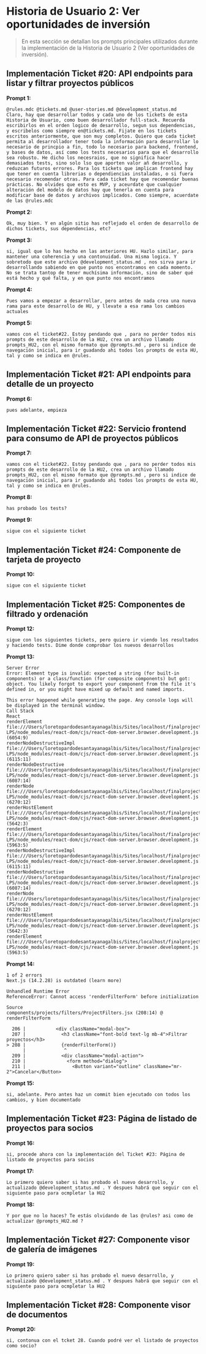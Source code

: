 # Historia de Usuario 2: Ver oportunidades de inversión

> En esta sección se detallan los prompts principales utilizados durante la implementación de la Historia de Usuario 2 (Ver oportunidades de inversión).

## Implementación Ticket #20: API endpoints para listar y filtrar proyectos públicos

**Prompt 1:**
```
@rules.mdc @tickets.md @user-stories.md @development_status.md 
Claro, hay que desarrollar todos y cada uno de los tickets de esta Historia de Usuario, como buen desarrollador full-stack. Recuerda escribirlos en el orden logico de desarrollo, segun sus dependencias, y escribelos como siempre en@tickets.md. Fijate en los tickets escritos anteriormente, que son muy completos. Quiero que cada ticket permita al desarrollador tener toda la información para desarrollar lo necesario de princpio a fin, todo lo necesario para backend, frontend, y bases de datos, así como los tests necesarios para que el desarrollo sea robusto. He dicho los necesraios, que no significa hacer demasiados tests, sino solo lso que aporten valor añ desarrollo, y reduzcan futuros errores. Para los tickets que implican frontend hay que tener en cuenta librerias o dependiencias instaladas, o si fuera necesario recomendar otras. Para cada ticket hay que recomendar buenas prácticas. No olvides que esto es MVP, y aceurdate que cualquier alteración del modelo de datos hay que tenerla en cuenta para modificar base de datos y archivos implicados. Como siempre, acuerdate de las @rules.mdc 
```

**Prompt 2:**
```
Ok, muy bien. Y en algún sitio has reflejado el orden de desarrollo de dichos tickets, sus dependencias, etc?
```

**Prompt 3:**
```
si, igual que lo has hecho en las anteriores HU. Hazlo similar, para mantener una coherencia y una contonuidad. Una misma logica. Y sobretodo que este archivo @development_status.md , nos sirva para ir desarrollando sabiendo en que punto nos encontramos en cada momento. No se trata tantop de tener muchísima información, sino de saber qué está hecho y qué falta, y en que punto nos encontramos
```

**Prompt 4:**
```
Pues vamos a empezar a desarrollar, pero antes de nada crea una nueva rama para este desarrollo de HU, y llevate a esa rama los cambios actuales
```

**Prompt 5:**
```
vamos con el ticket#22. Estoy pendando que , para no perder todos mis prompts de este desarrollo de la HU2, crea un archivo llamado prompts_HU2, con el mismo formato que @prompts.md , pero si indice de navegación inicial, para ir guadando ahi todos los prompts de esta HU, tal y como se indica en @rules. 
```

## Implementación Ticket #21: API endpoints para detalle de un proyecto

**Prompt 6:**
```
pues adelante, empieza
```

## Implementación Ticket #22: Servicio frontend para consumo de API de proyectos públicos

**Prompt 7:**
```
vamos con el ticket#22. Estoy pendando que , para no perder todos mis prompts de este desarrollo de la HU2, crea un archivo llamado prompts_HU2, con el mismo formato que @prompts.md , pero si indice de navegación inicial, para ir guadando ahi todos los prompts de esta HU, tal y como se indica en @rules. 
```

**Prompt 8:**
```
has probado los tests?
```

**Prompt 9:**
```
sigue con el siguiente ticket
```

## Implementación Ticket #24: Componente de tarjeta de proyecto

**Prompt 10:**
```
sigue con el siguiente ticket
```

## Implementación Ticket #25: Componentes de filtrado y ordenación

**Prompt 12:**
```
sigue con los siguientes tickets, pero quiero ir viendo los resultados y haciendo tests. Dime donde comprobar los nuevos desarrollos
```

**Prompt 13:**
```
Server Error
Error: Element type is invalid: expected a string (for built-in components) or a class/function (for composite components) but got: object. You likely forgot to export your component from the file it's defined in, or you might have mixed up default and named imports.

This error happened while generating the page. Any console logs will be displayed in the terminal window.
Call Stack
React
renderElement
file:///Users/loretopardodesantayanagalbis/Sites/localhost/finalproject-LPS/node_modules/react-dom/cjs/react-dom-server.browser.development.js (6054:9)
renderNodeDestructiveImpl
file:///Users/loretopardodesantayanagalbis/Sites/localhost/finalproject-LPS/node_modules/react-dom/cjs/react-dom-server.browser.development.js (6115:11)
renderNodeDestructive
file:///Users/loretopardodesantayanagalbis/Sites/localhost/finalproject-LPS/node_modules/react-dom/cjs/react-dom-server.browser.development.js (6087:14)
renderNode
file:///Users/loretopardodesantayanagalbis/Sites/localhost/finalproject-LPS/node_modules/react-dom/cjs/react-dom-server.browser.development.js (6270:12)
renderHostElement
file:///Users/loretopardodesantayanagalbis/Sites/localhost/finalproject-LPS/node_modules/react-dom/cjs/react-dom-server.browser.development.js (5642:3)
renderElement
file:///Users/loretopardodesantayanagalbis/Sites/localhost/finalproject-LPS/node_modules/react-dom/cjs/react-dom-server.browser.development.js (5963:5)
renderNodeDestructiveImpl
file:///Users/loretopardodesantayanagalbis/Sites/localhost/finalproject-LPS/node_modules/react-dom/cjs/react-dom-server.browser.development.js (6115:11)
renderNodeDestructive
file:///Users/loretopardodesantayanagalbis/Sites/localhost/finalproject-LPS/node_modules/react-dom/cjs/react-dom-server.browser.development.js (6087:14)
renderNode
file:///Users/loretopardodesantayanagalbis/Sites/localhost/finalproject-LPS/node_modules/react-dom/cjs/react-dom-server.browser.development.js (6270:12)
renderHostElement
file:///Users/loretopardodesantayanagalbis/Sites/localhost/finalproject-LPS/node_modules/react-dom/cjs/react-dom-server.browser.development.js (5642:3)
renderElement
file:///Users/loretopardodesantayanagalbis/Sites/localhost/finalproject-LPS/node_modules/react-dom/cjs/react-dom-server.browser.development.js (5963:5)
```

**Prompt 14:**
```
1 of 2 errors
Next.js (14.2.28) is outdated (learn more)

Unhandled Runtime Error
ReferenceError: Cannot access 'renderFilterForm' before initialization

Source
components/projects/filters/ProjectFilters.jsx (208:14) @ renderFilterForm

  206 |           <div className="modal-box">
  207 |             <h3 className="font-bold text-lg mb-4">Filtrar proyectos</h3>
> 208 |             {renderFilterForm()}
      |              ^
  209 |             <div className="modal-action">
  210 |               <form method="dialog">
  211 |                 <Button variant="outline" className="mr-2">Cancelar</Button>
```

**Prompt 15:**
```
si, adelante. Pero antes haz un commit bien ejecutado con todos los cambios, y bien documentado
```

## Implementación Ticket #23: Página de listado de proyectos para socios

**Prompt 16:**
```
si, procede ahora con la implementación del Ticket #23: Página de listado de proyectos para socios
```

**Prompt 17:**
```
Lo primero quiero saber si has probado el nuevo desarrollo, y actualizado @development_status.md . Y despues habrá que seguir con el siguiente paso para ocmpletar la HU2
```

**Prompt 18:**
```
Y por que no lo haces? Te estás olvidando de las @rules? asi como de actualizar @prompts_HU2.md ?
```

## Implementación Ticket #27: Componente visor de galería de imágenes

**Prompt 19:**
```
Lo primero quiero saber si has probado el nuevo desarrollo, y actualizado @development_status.md . Y despues habrá que seguir con el siguiente paso para ocmpletar la HU2
```

## Implementación Ticket #28: Componente visor de documentos

**Prompt 20:**
```
si, contonua con el tcket 28. Cuando podré ver el listado de proyectos como socio?
```
